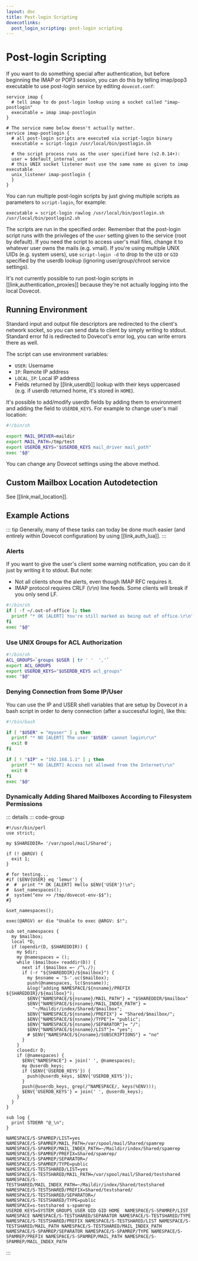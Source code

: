 ```yaml
---
layout: doc
title: Post-login Scripting
dovecotlinks:
  post_login_scripting: post-login scripting
---
```


# Post-login Scripting

If you want to do something special after authentication, but before beginning
the IMAP or POP3 session, you can do this by telling imap/pop3 executable to
use post-login service by editing `dovecot.conf`:

```[dovecot.conf]
service imap {
  # tell imap to do post-login lookup using a socket called "imap-postlogin"
  executable = imap imap-postlogin
}

# The service name below doesn't actually matter.
service imap-postlogin {
  # all post-login scripts are executed via script-login binary
  executable = script-login /usr/local/bin/postlogin.sh

  # the script process runs as the user specified here (v2.0.14+):
  user = $default_internal_user
  # this UNIX socket listener must use the same name as given to imap executable
  unix_listener imap-postlogin {
  }
}
```

You can run multiple post-login scripts by just giving multiple scripts as
parameters to `script-login`, for example:

```
executable = script-login rawlog /usr/local/bin/postlogin.sh /usr/local/bin/postlogin2.sh
```

The scripts are run in the specified order. Remember that the post-login script
runs with the privileges of the `user` setting given to the service (root by
default). If you need the script to access user's mail files, change it to
whatever user owns the mails (e.g. vmail). If you're using multiple UNIX UIDs
(e.g. system users), use `script-login -d` to drop to the `UID` or `GID`
specified by the userdb lookup (ignoring user/group/chroot service settings).

It's not currently possible to run post-login scripts in
[[link,authentication_proxies]] because they're not actually logging into
the local Dovecot.

## Running Environment

Standard input and output file descriptors are redirected to the client's
network socket, so you can send data to client by simply writing to stdout.
Standard error fd is redirected to Dovecot's error log, you can write errors
there as well.

The script can use environment variables:

* `USER`: Username
* `IP`: Remote IP address
* `LOCAL_IP`: Local IP address
* Fields returned by [[link,userdb]] lookup with their keys uppercased (e.g.
  if userdb returned home, it's stored in `HOME`).

It's possible to add/modify userdb fields by adding them to environment and
adding the field to `USERDB_KEYS`. For example to change user's mail
location:

```sh
#!/bin/sh

export MAIL_DRIVER=maildir
export MAIL_PATH=/tmp/test
export USERDB_KEYS="$USERDB_KEYS mail_driver mail_path"
exec "$@"
```

You can change any Dovecot settings using the above method.

## Custom Mailbox Location Autodetection

See [[link,mail_location]].

## Example Actions

::: tip
Generally, many of these tasks can today be done much easier (and entirely
within Dovecot configuration) by using [[link,auth_lua]].
:::

### Alerts

If you want to give the user's client some warning notification, you can do it
just by writing it to stdout. But note:

* Not all clients show the alerts, even though IMAP RFC requires it.
* IMAP protocol requires CRLF (\r\n) line feeds. Some clients will break if you
  only send LF.

```sh
#!/bin/sh
if [ -f ~/.out-of-office ]; then
  printf "* OK [ALERT] You're still marked as being out of office.\r\n"
fi
exec "$@"
```

### Use UNIX Groups for ACL Authorization

```sh
#!/bin/sh
ACL_GROUPS=`groups $USER | tr ' '  ','`
export ACL_GROUPS
export USERDB_KEYS="$USERDB_KEYS acl_groups"
exec "$@"
```

### Denying Connection from Some IP/User

You can use the IP and USER shell variables that are setup by Dovecot in a bash
script in order to deny connection (after a successful login), like this:

```bash
#!/bin/bash

if [ "$USER" = "myuser" ] ; then
  printf "* NO [ALERT] The user '$USER' cannot login\r\n"
  exit 0
fi

if [ ! "$IP" = "192.168.1.1" ] ; then
  printf "* NO [ALERT] Access not allowed from the Internet\r\n"
  exit 0
fi
exec "$@"
```

### Dynamically Adding Shared Mailboxes According to Filesystem Permissions

::: details
::: code-group
```perl[shared_mailboxes.pl]
#!/usr/bin/perl
use strict;

my $SHAREDDIR= '/var/spool/mail/Shared';

if (! @ARGV) {
  exit 1;
}

# for testing...
#if ($ENV{USER} eq 'lemur') {
#  #  print "* OK [ALERT] Hello $ENV{'USER'}!\n";
#  &set_namespaces();
#  system("env >> /tmp/dovecot-env-$$");
#}

&set_namespaces();

exec(@ARGV) or die "Unable to exec @ARGV: $!";

sub set_namespaces {
  my $mailbox;
  local *D;
  if (opendir(D, $SHAREDDIR)) {
    my $dir;
    my @namespaces = ();
    while ($mailbox= readdir(D)) {
      next if ($mailbox =~ /^\./);
      if (-r "${SHAREDDIR}/${mailbox}") {
        my $nsname = 'S-'.uc($mailbox);
        push(@namespaces, lc($nsname));
        &log("adding NAMESPACE/${nsname}/PREFIX ${SHAREDDIR}/${mailbox}");
        $ENV{"NAMESPACE/${nsname}/MAIL_PATH"} = "$SHAREDDIR/$mailbox"
        $ENV{"NAMESPACE/${nsname}/MAIL_INDEX_PATH"} =
          "~/Maildir/index/Shared/$mailbox";
        $ENV{"NAMESPACE/${nsname}/PREFIX"} = "Shared/$mailbox/";
        $ENV{"NAMESPACE/${nsname}/TYPE"}= "public";
        $ENV{"NAMESPACE/${nsname}/SEPARATOR"}= "/";
        $ENV{"NAMESPACE/${nsname}/LIST"}= "yes";
        # $ENV{"NAMESPACE/${nsname}/SUBSCRIPTIONS"} = "no"
      }
    }
    closedir D;
    if (@namespaces) {
      $ENV{"NAMESPACE"} = join(' ', @namespaces);
      my @userdb_keys;
      if ($ENV{'USERDB_KEYS'}) {
        push(@userdb_keys, $ENV{'USERDB_KEYS'});
      }
      push(@userdb_keys, grep(/^NAMESPACE/, keys(%ENV)));
      $ENV{'USERDB_KEYS'} = join(' ', @userdb_keys);
    }
  }
}

sub log {
  print STDERR "@_\n";
}
```

```[Environment Variables]
NAMESPACE/S-SPAMREP/LIST=yes
NAMESPACE/S-SPAMREP/MAIL_PATH=/var/spool/mail/Shared/spamrep
NAMESPACE/S-SPAMREP/MAIL_INDEX_PATH=~/Maildir/index/Shared/spamrep
NAMESPACE/S-SPAMREP/PREFIX=Shared/spamrep/
NAMESPACE/S-SPAMREP/SEPARATOR=/
NAMESPACE/S-SPAMREP/TYPE=public
NAMESPACE/S-TESTSHARED/LIST=yes
NAMESPACE/S-TESTSHARED/MAIL_PATH=/var/spool/mail/Shared/testshared
NAMESPACE/S-TESTSHARED/MAIL_INDEX_PATH=~/Maildir/index/Shared/testshared
NAMESPACE/S-TESTSHARED/PREFIX=Shared/testshared/
NAMESPACE/S-TESTSHARED/SEPARATOR=/
NAMESPACE/S-TESTSHARED/TYPE=public
NAMESPACE=s-testshared s-spamrep
USERDB_KEYS=SYSTEM_GROUPS_USER UID GID HOME  NAMESPACE/S-SPAMREP/LIST NAMESPACE NAMESPACE/S-TESTSHARED/SEPARATOR NAMESPACE/S-TESTSHARED/TYPE NAMESPACE/S-TESTSHARED/PREFIX NAMESPACE/S-TESTSHARED/LIST NAMESPACE/S-TESTSHARED/MAIL_PATH NAMESPACE/S-TESTSHARED/MAIL_INDEX_PATH NAMESPACE/S-SPAMREP/SEPARATOR NAMESPACE/S-SPAMREP/TYPE NAMESPACE/S-SPAMREP/PREFIX NAMESPACE/S-SPAMREP/MAIL_PATH NAMESPACE/S-SPAMREP/MAIL_INDEX_PATH
```
:::
